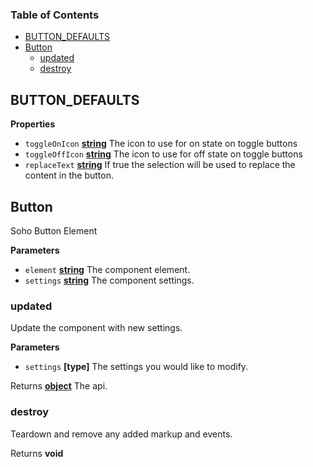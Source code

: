 <!-- Generated by documentation.js. Update this documentation by updating the source code. -->

### Table of Contents

-   [BUTTON_DEFAULTS](#button_defaults)
-   [Button](#button)
    -   [updated](#updated)
    -   [destroy](#destroy)

## BUTTON_DEFAULTS

**Properties**

-   `toggleOnIcon` **[string](https://developer.mozilla.org/docs/Web/JavaScript/Reference/Global_Objects/String)** The icon to use for on state on toggle buttons
-   `toggleOffIcon` **[string](https://developer.mozilla.org/docs/Web/JavaScript/Reference/Global_Objects/String)** The icon to use for off state on toggle buttons
-   `replaceText` **[string](https://developer.mozilla.org/docs/Web/JavaScript/Reference/Global_Objects/String)** If true the selection will be used to replace the content
    in the button.

## Button

Soho Button Element

**Parameters**

-   `element` **[string](https://developer.mozilla.org/docs/Web/JavaScript/Reference/Global_Objects/String)** The component element.
-   `settings` **[string](https://developer.mozilla.org/docs/Web/JavaScript/Reference/Global_Objects/String)** The component settings.

### updated

Update the component with new settings.

**Parameters**

-   `settings` **\[type]** The settings you would like to modify.

Returns **[object](https://developer.mozilla.org/docs/Web/JavaScript/Reference/Global_Objects/Object)** The api.

### destroy

Teardown and remove any added markup and events.

Returns **void** 

